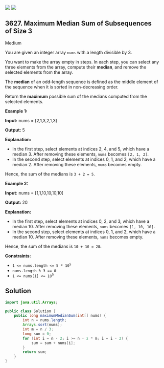 [![](https://img.shields.io/github/stars/javadev/LeetCode-in-Java?label=Stars&style=flat-square)](https://github.com/javadev/LeetCode-in-Java)
[![](https://img.shields.io/github/forks/javadev/LeetCode-in-Java?label=Fork%20me%20on%20GitHub%20&style=flat-square)](https://github.com/javadev/LeetCode-in-Java/fork)

## 3627\. Maximum Median Sum of Subsequences of Size 3

Medium

You are given an integer array `nums` with a length divisible by 3.

You want to make the array empty in steps. In each step, you can select any three elements from the array, compute their **median**, and remove the selected elements from the array.

The **median** of an odd-length sequence is defined as the middle element of the sequence when it is sorted in non-decreasing order.

Return the **maximum** possible sum of the medians computed from the selected elements.

**Example 1:**

**Input:** nums = [2,1,3,2,1,3]

**Output:** 5

**Explanation:**

*   In the first step, select elements at indices 2, 4, and 5, which have a median 3. After removing these elements, `nums` becomes `[2, 1, 2]`.
*   In the second step, select elements at indices 0, 1, and 2, which have a median 2. After removing these elements, `nums` becomes empty.

Hence, the sum of the medians is `3 + 2 = 5`.

**Example 2:**

**Input:** nums = [1,1,10,10,10,10]

**Output:** 20

**Explanation:**

*   In the first step, select elements at indices 0, 2, and 3, which have a median 10. After removing these elements, `nums` becomes `[1, 10, 10]`.
*   In the second step, select elements at indices 0, 1, and 2, which have a median 10. After removing these elements, `nums` becomes empty.

Hence, the sum of the medians is `10 + 10 = 20`.

**Constraints:**

*   <code>1 <= nums.length <= 5 * 10<sup>5</sup></code>
*   `nums.length % 3 == 0`
*   <code>1 <= nums[i] <= 10<sup>9</sup></code>

## Solution

```java
import java.util.Arrays;

public class Solution {
    public long maximumMedianSum(int[] nums) {
        int n = nums.length;
        Arrays.sort(nums);
        int m = n / 3;
        long sum = 0;
        for (int i = n - 2; i >= n - 2 * m; i = i - 2) {
            sum = sum + nums[i];
        }
        return sum;
    }
}
```